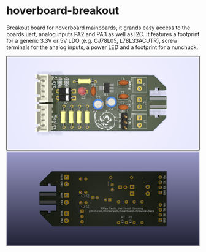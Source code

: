 # hoverboard-breakout

Breakout board for hoverboard mainboards, it grands easy access to the boards uart, analog inputs PA2 and PA3 as well as I2C. It features a footprint for a generic 3.3V or 5V LDO (e.g. CJ78L05, L78L33ACUTR), 
screw terminals for the analog inputs, a power LED and a footprint for a nunchuck. 

![Frontview](https://raw.githubusercontent.com/Jan--Henrik/hoverboard-breakout/master/hoverboard-breakout-front.png)
![Backview](https://raw.githubusercontent.com/Jan--Henrik/hoverboard-breakout/master/hoverboard-breakout-back.png)

